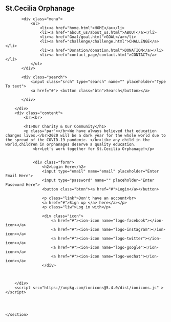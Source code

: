 <!DOCTYPE html>
<html lang="en">
<head>
    <title>St.Cecilia Orphanage</title>
    <link rel="stylesheet" href="style.css">
</head>
<body>
  <style>
    *{
    margin:0;
    padding:0;

}

.main{
    width:100%;
    background-image: linear-gradient(to top, rgba(0,0,0,0.5)50%,rgba(0,0,0,0.5)50%),url(https://www.humanium.org/en/wp-content/uploads/2020/03/shutterstock_1180465816-830x553.jpg);
    background-position: center;
    background-size:cover;
    position:relative;
    height:109vh;
}

.navbor{
    width:1200px;
    height:75px;
    margin:auto;
}

.icon{
    width:200px;
    float:left;
    height:70px;
}

.logo{
    color:#ff7200;
    font-size:35px;
    font-family: Arial;
    padding-left:20px ;
    float:left;
    padding-top:10px;
}

.menu{
    width:500px;
    float:left;
    height:70px;
}

ul{
    float:left;
    display:flex;
    justify-content:center;
    align-items:center;

}

ul li{
    list-style:none;
    margin-left: 62px;
    margin-top: 27px;
    font-size: 14px;
}

ul li a{
    text-decoration: none;
    color: #fff;
    font-family: Arial;
    font-weight:bold;
    transition: 0.4s ease-in-out;
}

.search{
    width: 330px;
    float: left;
    margin-left: 270px;
}

.srch{
    font-family: 'Times New Roman';
    width: 200px;
    height: 40px;
    background-color: transparent;
    border: 1px solid #ff7200;
    margin-top: 13px;
    color: #fff;
    border-right: none;
    font-size: 16px;
    float: left;
    padding: 10px;
    border-bottom-left-radius: 5px;
    border-top-left-radius: 5px;
}

.btn{
    width: 100px;
    height: 40px;
    background: #ff7200;
    border: 2px solid #ff7200;
    margin-top: 13px;
    color: #fff;
    font-size: 15px;
    border-bottom-right-radius: 5px;
    border-bottom-right-radius: 5px;
}
    
.btn:focus{
    outline: none;
}

.srch:focus{
    outline: none;
}

.content{
    width:1200px;
    height:auto;
    margin:auto;
    color:#fff;
    position:relative;
}

.conetnt.par{
    padding-left: 20px;
    padding-bottom: 25px;
    font-family: Arial;
    letter-spacing:1.2px;
    line-height:30px;
}

.content h1{
    font-family: 'Times New Roman';
    font-size: 50px;
    padding-left:20px;
    margin-top: 9%;
    letter-spacing: 2px;
}

.content .cn{
    width: 160px;
    height: 40px;
    background:#ff7200;
    border: none;
    margin-bottom:10px;
    margin-left:20px;
    font-size:18px;
    border-radius: 10px;
    cursor: pointer;
    transition: .4s ease;
}

.content .cn a{
    text-decoration: none;
    color:#000;
    transition: .3s ease;
}

.cn:hover{
    background-color:aliceblue
}

.form{
    width: 250px;
    height: 380px;
    background: linear-gradient(to top, rgba(0,0,0,0.8)50%,rgba(0,0,0,0.8)50%);
    position: relative;
    top: -2px;
    left:870px;
    border-radius: 10px;
    padding: 25px;
}

.form h2{
    width: 220px;
    font-family: sans-serif;
    text-align: center;
    color:#ff7200;
    font-size: 22px;
    background-color:aliceblue;
    border-radius: 10px;
    margin: 2px;
    padding: 8px;
}

.form input{
    width: 240px;
    height: 35px;
    background: transparent;
    border-bottom: 1px solid #ff7200;
    border-top: none;
    border-right: none;
    border-left: none;
    color:aliceblue;
    font-size: 15px;
    letter-spacing: 1px;
    margin-top: 30px;
    font-family: sans-serif;
}

.form input:focus{
    outline:none;
}

::placeholder{
    color:aliceblue;
    font-family: Arial;
}

.btrn{
    width: 220px;
    height: 40px;
    background: #ff7200;
    border: 35px;
    font-size: 18px;
    border-radius: 10px;
    cursor: pointer;
    color:#fff;
    transition: 0.4s ease;
}

.btnn:hover{
    background: #fff;
    color:#ff7200
}

.btnn a{
    text-decoration: none;
    color:#000;
    font-weight: bold;
}
.form .link{
    font-family: Arial, Helvetica, sans-serif;
    font-size: 17px;
    padding-top: 20px;
    text-align: center;
}

.form .link a{
    text-decoration: none;
    color:#ff7200;
}

.liw{
    padding-top: 15px;
    padding-bottom: 10px;
    text-align: center;
}

.icon a{
    text-decoration: none;
    color: #fff;
}

.icon ion-icon{
    color: #fff;
    font-size: 23px;
    padding-left: 12.5px;
    padding-top: 5px;
    transition: 0.3s ease;
}

.icon ion-icon:hover{
    color:#ff7200;
}


@media screen and (max-width:1200px) {
    /*Normal Screen*/
    .navbar{
        width: 100%;
        height: 100px;
    }
    ul{
        margin-left: 30px;
    }   
    ul li{
        margin-left: 60px;
    }
    ul li a{
       font-size: 1.6vw; 
    }
    .search{
        margin-top: 3px;
        margin-left: 290px;
    }
    .srch{
        height: 40px;
        width: 190px;
        font-size: 14px;
    }
    .btn{
        height:40px;
        width: 80px;
    }
    .content{
        width: 100%;
    }
    .content h1, .content span{
        font-size: 4.5vw; 
    }
    .content .par{
        width: 90%;
        font-size: 1.5vw;
    }
    .content .cn{
        width: 13%;
        height: 3.5vw;
        font-size: 1.8vw;
    }
    .content a{
        font-size: 1.6vw
    }
}

@media screen and (max-width:1170px) {
    /*Login-box*/
    .main{
        padding-left: 20px;
        height: 180vh;
    }
    .form{
        margin-left: -30px;
        width: 250px;
        height: 370px;
        background: linear-gradient(to top, rgba(0,0,0,0.8)50%,rgba(0,0,0,0.8)50%);
        position: absolute;
        top: 420px;
        left: 50px;
        transform: translate(0%,-5%);
        border-radius: 10px;
        padding: 25px;
    }
    .form input{
        width: 240px;
        height: 35px;
        background: transparent;
        border-bottom: 1px solid #ff7200;
        border-top: none;
        border-right: none;
        border-left: none;
        color: #fff;
        font-size: 15px;
        letter-spacing: 1px;
        margin-top: 30px;
        font-family: sans-serif;
    }
    .btnn a{
        font-size: 16px;
    }
    .form .link a{
        font-size: 16px;
    }
}

@media screen and (max-width: 830px){
    /*For tablet*/
   
    .content{
        margin-top: 120px;
        width: 80%;   
        margin-left: 40px;  
    }
    .content h1, .content span{
        font-size: 6vw; 
    }
    .content .par{
        width: 90%;
        font-size: 1.8vw;
    }
    .content .cn{
        width: 15%;
        height: 4.5vw;
        font-size: 2vw;
    }
    .content a{
        font-size: 2vw
    }
    .logo{
        margin-left: 240px;
        width: 100%;
        margin-top: 15px;
        font-size: 5vw;
    }
    .menu{
        width: 100%;
    }
    ul{
        margin-top: -5px;
        margin-left: 5px;
    }
    ul li{
        margin-left: 60px;
    }
    ul li a{
       font-size: 2vw; 
    }
    .search{
        margin-top: -20px;
        margin-left: 60px;   
    }   
    .srch{
        height: 30px;
        width: 160px;
        font-size: 12px;
    }
    .btn{
        height:30px;
        width: 70px;
    }
    .main{
        padding-left: 20px;
        height: 180vh;
    }
    .form{
        margin-left: -30px;
        width: 250px;
        height: 370px;
        background: linear-gradient(to top, rgba(0,0,0,0.8)50%,rgba(0,0,0,0.8)50%);
        position: absolute;
        top: 430px;
        left: 50px;
        transform: translate(0%,-5%);
        border-radius: 10px;
        padding: 25px;
    }
    .form input{
        width: 240px;
        height: 35px;
        background: transparent;
        border-bottom: 1px solid #ff7200;
        border-top: none;
        border-right: none;
        border-left: none;
        color: #fff;
        font-size: 15px;
        letter-spacing: 1px;
        margin-top: 30px;
        font-family: sans-serif;
    }
    .btnn a{
        font-size: 16px;
    }
    .form .link a{
        font-size: 16px;
    }
}

@media screen and (max-width: 600px){
    /*IPAD*/
    
    .content{
        margin-top: 80px;
        margin-left: 20px;
    }
    .search{
        margin-top: -40px;
        margin-left: 42px;
    }
    .logo{
        margin-left: 180px;
        font-size: 4vw;
    }
    ul{
        margin-top: -25px;
        margin-left: -5px;
    }
    ul li {
        margin-left: 50px;
    }
    ul li a{
        font-size: 2vw;
    }   
}

@media screen and (max-width: 450px){
    /*mobile*/
    .logo{
        margin-left: 140px;
        font-size: 4vw;
    }
    ul{
        margin-top: -25px;
    }
    ul li {
        margin-left: 42px;
    }
    ul li a{
        font-size: 2vw;
    }  
    .search{
        margin-top: -40px;
        margin-left: 38px;
    } 

}
  </style>
    <div class="main">
        <div class="navbar">
           <div class="icon">
               <h2 class="logo">St.Cecilia Orphanage</h2>
           </div>

           <div class="menu">
               <ul>
                   <li><a href="home.html">HOME</a></li>
                   <li><a href="about_us/about_us.html">ABOUT</a></li>
                   <li><a href="Goal/goal.html">GOAL</a></li>
                   <li><a href="challenge/challenge.html">CHALLENGE</a></li>
                   <li><a href="Donation/donation.html">DONATION</a></li>
                   <li><a href="contact_page/contact.html">CONTACT</a></li>
               </ul>
           </div>

           <div class="search">
               <input class="srch" type="search" name="" placeholder="Type To text">
               <a href="#"> <button class="btn">Search</button></a>

           </div>
            
        </div>
        <div class="content">
            <br><br>
            
            <h1>Our Charity & Our Community</h1>
            <p class="par"></br>We have always believed that education changes lives.</br>2020 will be a dark year for the whole world due to the spread of the COVID-19 pandemic. </br>Like any child in the world,children in orphanages deserve a quality education.
                <br>Let's work together for St.Cecilia Orphanage!</p>


                <div class="form">
                    <h2>Login Here</h2>
                    <input type="email" name="email" placeholder="Enter Email Here">
                    <input type="password" name="" placeholder="Enter Password Here">
                    <button class="btnn"><a href="#">Login</a></button>

                    <p class="link">Don't have an account<br>
                    <a href="#">Sign up </a> here</a></p>
                    <p class="liw">Log in with</p>

                    <div class="icon">
                        <a href="#"><ion-icon name="logo-facebook"></ion-icon></a>
                        <a href="#"><ion-icon name="logo-instagram"></ion-icon></a>
                        <a href="#"><ion-icon name="logo-twitter"></ion-icon></a>
                        <a href="#"><ion-icon name="logo-google"></ion-icon></a>
                        <a href="#"><ion-icon name="logo-wechat"></ion-icon></a>
                    </div>
                    
            
                    
        </div> 
        <script src="https://unpkg.com/ionicons@5.4.0/dist/ionicons.js" ></script> 
    
        

        
    </section>

</body>
</html>



